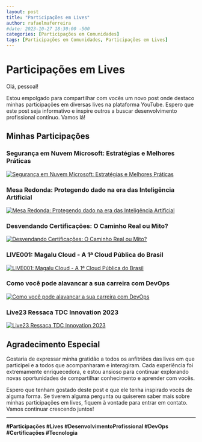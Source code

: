 ```yaml
---
layout: post
title: "Participações em Lives"
author: rafaelmaferreira
#date: 2023-10-27 18:30:00 -500
categories: [Participações em Comunidades]
tags: [Participações em Comunidades, Participações em Lives]
---
```


# Participações em Lives

Olá, pessoal!

Estou empolgado para compartilhar com vocês um novo post onde destaco minhas participações em diversas lives na plataforma YouTube. Espero que este post seja informativo e inspire outros a buscar desenvolvimento profissional contínuo. Vamos lá!

## Minhas Participações

### Segurança em Nuvem Microsoft: Estratégias e Melhores Práticas
[![Segurança em Nuvem Microsoft: Estratégias e Melhores Práticas](https://img.youtube.com/vi/C7tKgg5uD9w/0.jpg)](https://www.youtube.com/watch?v=C7tKgg5uD9w)

### Mesa Redonda: Protegendo dado na era das Inteligência Artificial
[![Mesa Redonda: Protegendo dado na era das Inteligência Artificial](https://img.youtube.com/vi/56Jm6uPWV1w/0.jpg)](https://www.youtube.com/watch?v=56Jm6uPWV1w)

### Desvendando Certificações: O Caminho Real ou Mito?
[![Desvendando Certificações: O Caminho Real ou Mito?](https://img.youtube.com/vi/YF6yT04eR_s/0.jpg)](https://www.youtube.com/watch?v=YF6yT04eR_s&ab_channel=CloudnaQuebrada%E2%98%81%EF%B8%8F)

### LIVE001: Magalu Cloud - A 1ª Cloud Pública do Brasil
[![LIVE001: Magalu Cloud - A 1ª Cloud Pública do Brasil](https://img.youtube.com/vi/Eg_Y3fa-Mv4/0.jpg)](https://www.youtube.com/watch?v=Eg_Y3fa-Mv4&ab_channel=UnicastCloudLab)

### Como você pode alavancar a sua carreira com DevOps
[![Como você pode alavancar a sua carreira com DevOps](https://img.youtube.com/vi/eo2rHuanZiM/0.jpg)](https://www.youtube.com/watch?v=eo2rHuanZiM&ab_channel=FabricioVeronez)

### Live23 Ressaca TDC Innovation 2023
[![Live23 Ressaca TDC Innovation 2023](https://img.youtube.com/vi/jfZIjuze6nU/0.jpg)](https://www.youtube.com/watch?v=jfZIjuze6nU&t=3s&ab_channel=Osert%C3%A3oser%C3%A1Cloud)

## Agradecimento Especial

Gostaria de expressar minha gratidão a todos os anfitriões das lives em que participei e a todos que acompanharam e interagiram. Cada experiência foi extremamente enriquecedora, e estou ansioso para continuar explorando novas oportunidades de compartilhar conhecimento e aprender com vocês.

Espero que tenham gostado deste post e que ele tenha inspirado vocês de alguma forma. Se tiverem alguma pergunta ou quiserem saber mais sobre minhas participações em lives, fiquem à vontade para entrar em contato. Vamos continuar crescendo juntos!

---

**#Participações #Lives #DesenvolvimentoProfissional #DevOps #Certificações #Tecnologia**
